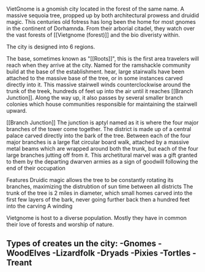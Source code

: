 
VietGnome is a gnomish city located in the forest of the same name.
A massive sequoia tree, propped up by both architectural prowess and druidid magic. This centuries old fotress has long been the home for most gnomes in the continent of Dorhamnda. From their arborial citadel, they watch over the vast forests of [[Vietgnome (forest)]] and the bio diveristy within. 



The city is designed into 6 regions.

The base, sometimes known as "[[Roots]]", this is the first area travelers will reach when they arrive at the city. Named for the ramshackle community build at the base of the establishment. hear, large stairwalls have been attached to the massive base of the tree, or in some instances carved directly into it. This massive stairwell winds counterclockwise around the trunk of the treek, hundreds of feet up into the air until it reaches [[Branch Junction]]. Along the way up, it also passes by several smaller branch colonies which house communities responsible for maintaining the stairwell upward.

[[Branch Junction]]
The junction is aptyl named as it is where the four major branches of the tower come together. The district is made up of a central palace carved directly into the bark of the tree. Between each of the four major branches is a large flat circular board walk, attached by a massive metal beams which are wrapped around both the trunk, but each of the four large branches jutting off from it. This archetitural marvel was a gift granted to them by the departing dwarven armies as a sign of goodwill following the end of their occupation



Features
Druidic magic allows the tree to be constantly rotating its branches, maximizing the distrubtion of sun time between all districts
The trunk of the tree is 2 miles in diameter, which small homes carved into the first few layers of the bark, never going further back then a hundred feet into the carving
A winding 

Vietgnome is host to a diverse population. Mostly they have in common their love of forests and worship of nature.

Types of creates un the city:
-Gnomes
-WoodElves
-Lizardfolk
-Dryads
-Pixies
-Tortles
-Treant
-